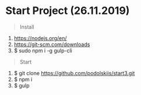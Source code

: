 ﻿# Start Project (26.11.2019)
> Install

1. https://nodejs.org/en/
2. https://git-scm.com/downloads
3. $ sudo npm i -g gulp-cli

> Start

1. $ git clone https://github.com/podolskiis/start3.git
2. $ npm i
4. $ gulp
